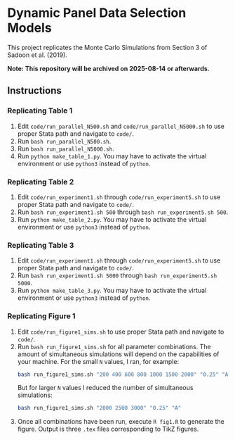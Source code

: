 # Dynamic Panel Data Selection Models

This project replicates the Monte Carlo Simulations from Section 3 of Sadoon et al. (2019).

**Note: This repository will be archived on 2025-08-14 or afterwards.**

## Instructions

### Replicating Table 1
1. Edit `code/run_parallel_N500.sh` and `code/run_parallel_N5000.sh` to use proper Stata path and navigate to `code/`.
2. Run `bash run_parallel_N500.sh`.
3. Run `bash run_parallel_N5000.sh`.
4. Run `python make_table_1.py`. You may have to activate the virtual environment or use `python3` instead of `python`.

### Replicating Table 2
1. Edit `code/run_experiment1.sh` through `code/run_experiment5.sh` to use proper Stata path and navigate to `code/`.
2. Run `bash run_experiment1.sh 500` through `bash run_experiment5.sh 500`.
3. Run `python make_table_2.py`. You may have to activate the virtual environment or use `python3` instead of `python`.

### Replicating Table 3
1. Edit `code/run_experiment1.sh` through `code/run_experiment5.sh` to use proper Stata path and navigate to `code/`.
2. Run `bash run_experiment1.sh 5000` through `bash run_experiment5.sh 5000`.
3. Run `python make_table_3.py`. You may have to activate the virtual environment or use `python3` instead of `python`.

### Replicating Figure 1
1. Edit `code/run_figure1_sims.sh` to use proper Stata path and navigate to `code/`.
2. Run `bash run_figure1_sims.sh` for all parameter combinations. The amount of simultaneous simulations will depend on the capabilities of your machine. For the small `N` values, I ran, for example:
   ```bash
   bash run_figure1_sims.sh "200 400 600 800 1000 1500 2000" "0.25" "A"
   ```
   But for larger `N` values I reduced the number of simultaneous simulations:
   ```bash
   bash run_figure1_sims.sh "2000 2500 3000" "0.25" "A"
   ```
3. Once all combinations have been run, execute `R fig1.R` to generate the figure. Output is three `.tex` files corresponding to TikZ figures.


